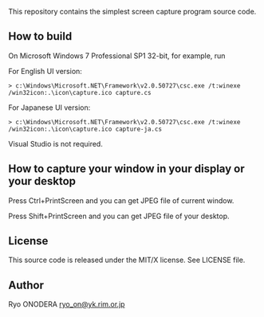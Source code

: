 This repository contains the simplest screen capture program source code.

## How to build
On Microsoft Windows 7 Professional SP1 32-bit, for example, run

For English UI version:
```
> c:\Windows\Microsoft.NET\Framework\v2.0.50727\csc.exe /t:winexe /win32icon:.\icon\capture.ico capture.cs
```

For Japanese UI version:
```
> c:\Windows\Microsoft.NET\Framework\v2.0.50727\csc.exe /t:winexe /win32icon:.\icon\capture.ico capture-ja.cs
```

Visual Studio is not required.


## How to capture your window in your display or your desktop
Press Ctrl+PrintScreen and you can get JPEG file of current window.

Press Shift+PrintScreen and you can get JPEG file of your desktop.


## License
This source code is released under the MIT/X license.
See LICENSE file.

## Author
Ryo ONODERA <ryo_on@yk.rim.or.jp>
